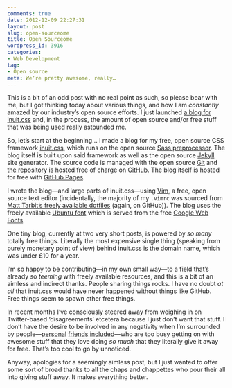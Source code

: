 ```yaml
---
comments: true
date: 2012-12-09 22:27:31
layout: post
slug: open-sourceome
title: Open Sourceome
wordpress_id: 3916
categories:
- Web Development
tag:
- Open source
meta: We’re pretty awesome, really…
---
```


This is a bit of an odd post with no real point as such, so please bear with me, but I got thinking today about various things, and how I am _constantly_ amazed by our industry’s open source efforts. I just launched [a blog for inuit.css](http://inuitcss.com) and, in the process, the amount of open source and/or free stuff that was being used really astounded me.

So, let’s start at the beginning… I made a blog for my free, open source CSS framework [inuit.css](http://inuitcss.com), which runs on the open source [Sass preprocessor](http://sass-lang.com/). The blog itself is built upon said framework as well as the open source [Jekyll](https://github.com/mojombo/jekyll) site generator. The source code is managed with the open source [Git](http://git-scm.com/) and [the repository](https://github.com/csswizardry/inuit.css) is hosted free of charge on [GitHub](https://github.com/). The blog itself is hosted for free with [GitHub Pages](http://pages.github.com/).

I wrote the blog—and large parts of inuit.css—using [Vim](http://www.vim.org/), a free, open source text editor (incidentally, the majority of my `.vimrc` was sourced from [Matt Tarbit’s freely available dotfiles](https://github.com/mtarbit/dotfiles) (again, on GitHub)). The blog uses the freely available [Ubuntu font](http://font.ubuntu.com/) which is served from the free [Google Web Fonts](http://www.google.com/webfonts).

One tiny blog, currently at two very short posts, is powered by _so many_ totally free things. Literally the most   expensive single thing (speaking from purely monetary point of view) behind inuit.css is the domain name, which was under £10 for a year.

I’m so happy to be contributing—in my own small way—to a field that’s already so _teeming_ with freely available resources, and this is a bit of an aimless and indirect thanks. People sharing things rocks. I have no doubt _at all_ that inuit.css would have never happened without things like GitHub. Free things seem to spawn other free things.

In recent months I’ve consciously steered away from weighing in on Twitter-based ‘disagreements’ etcetera because I just don’t want that stuff. I don’t have the desire to be involved in any negativity when I’m surrounded by people—[personal](http://bootboxjs.com/) [friends](http://jaoss.org/) [included](http://www.resrc.it/)—who are too busy getting on with awesome stuff that they love doing _so much_ that they literally give it away for free. That’s too cool to go by unnoticed.

Anyway, apologies for a seemingly aimless post, but I just wanted to offer some sort of broad thanks to all the chaps and chappettes who pour their all into giving stuff away. It makes everything better.

